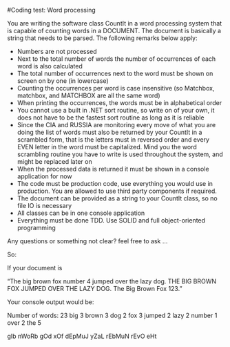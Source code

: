 #Coding test: Word processing

You are writing the software class CountIt in a word processing system that is capable of counting words in a DOCUMENT. The document is basically a string that needs to be parsed. The following remarks below apply:

* Numbers are not processed
* Next to the total number of words the number of occurrences of each word is also calculated
* The total number of occurrences next to the word must be shown on screen on by one (in lowercase)
* Counting the occurrences per word is case insensitive (so Matchbox, matchbox, and MATCHBOX are all the same word)
* When printing the occurrences, the words must be in alphabetical order
* You cannot use a built in .NET sort routine, so write on of your own, it does not have to be the fastest sort routine as long as it is reliable
* Since the CIA and RUSSIA are monitoring every move of what you are doing the list of words must also be returned by your CountIt in a scrambled form, that is the letters must in reversed order and every EVEN letter in the word must be capitalized. Mind you the word scrambling routine you have to write is used throughout the system, and might be replaced later on 
* When the processed data is returned it must be shown in a console application for now
* The code must be production code, use everything you would use in production. You are allowed to use third party components if required.
* The document can be provided as a string to your CountIt class, so no file IO is necessary
* All classes can be in one console application
* Everything must be done TDD. Use SOLID and full object-oriented programming

Any questions or something not clear? feel free to ask …

So:

If your document is
 
“The big brown fox number 4 jumped over the lazy dog. THE BIG BROWN FOX JUMPED OVER THE LAZY DOG. The Big Brown Fox 123.”

Your console output would be:

Number of words: 23
big 3
brown 3
dog 2
fox 3
jumped 2
lazy 2
number 1
over 2
the 5

gIb
nWoRb
gOd
xOf
dEpMuJ
yZaL
rEbMuN
rEvO
eHt





